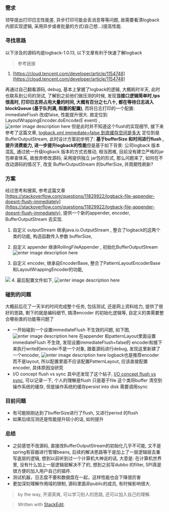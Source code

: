 ### 需求
领导提出打印日志性能差, 异步打印可能会丢消息等等问题, 故需要看清logback 内部实现逻辑, 采用异步或者批量的方式(自己想...)提高性能.

### 寻找思路
以下涉及的源码均是logback-1.0.13, 以下文章有利于快速了解logback
> 参考链接
1. [https://cloud.tencent.com/developer/article/1154748](https://cloud.tencent.com/developer/article/1154748)

再通过自己翻看源码, debug, 基本上掌握了logback的逻辑, 大概耗时半天, 此时也联系到公司的测试, 了解到之前他们做压测的时候, 发现**当接口逻辑简单时,tps 很高时, 打印日志将占用大量的时间, 大概有百分之七八十, 都在等待日志进入blockQueue (基于队列满, 阻塞的配置)**, 而将日志打印的一个配置: immediateFlush 改成false, 性能提升很大. 故定位到 LayoutWrappingEncoder.doEncode(E event) ,
![enter image description here](https://drive.google.com/uc?id=1YK4-VblwCicba7XCplX2OmBzti4-1XW8)
但是此时并不知道这个flush的实现细节, 接下来参考了这篇文章, [logback.xml immediate=false 到底缓存空间是多大](http://k1280000.iteye.com/blog/2265177)
定位到是 BufferOutputStream, 此时设计方案初步明了: **基于bufferSize 和时间进行flush , 提升消费能力, 进一步提升logback的性能**但是基于如下背景: 
公司logback 版本混乱, 通过统一升级logback 版本的方式去推动, 相当困难, 目前没有建立严格的jar包审查体系, 故放弃修改源码; 采用提供独立 jar包的形式,  那么问题来了, 如何在不改动源码的情况下, 改变 BufferOutputStream 的bufferSize, 并周期性刷新? 

### 方案
经过思考和搜索, 参考这篇文章 [https://stackoverflow.com/questions/11829922/logback-file-appender-doesnt-flush-immediately](https://stackoverflow.com/questions/11829922/logback-file-appender-doesnt-flush-immediately), 提供一个新的appender, encoder, BufferOutputStream 去实现.

1. 自定义 outputStream 继承java.io.OutputStream , 整合了logback的这两个类的功能, 构造函数传入参数 bufferSize, 

2. 自定义 appender 继承RollingFileAppender , 初始化BufferOutputStream 
![enter image description here](https://drive.google.com/uc?id=1yA923Us6R5DW4VkF4PKIJQHTFUlj9T2v)
3. 自定义 encoder, 继承自EncoderBase, 整合了PatternLayoutEncoderBase和LayoutWrappingEncoder的功能, 

![](https://drive.google.com/uc?id=1-B3bpZIFiTPgS-m9tImlxRZYgm_kMsoP)
4. 最后配置文件如下, 
![enter image description here](https://drive.google.com/uc?id=1ZbecJjVla4PSqrvfZ1msbh9lL_qiGfmc)
### 碰到的问题
大概前后花了一天半的时间完成整个任务, 包括测试, 还是网上资料给力, 提供了很好的思路, 剩下的就是编码细节, 搞清encoder 的初始化逻辑等, 自定义的类需要整合哪些类的功能等问题了

* 一开始碰到一个设置immediateFlush 不生效的问题, 如下图,
![enter image description here](https://drive.google.com/uc?id=1oZxx0e7zRq_VP2NIkDZRzl0mB7w8KGom)
 在appender 和patternLayout里面设置immediateFlush 不生效, 发现设置immediateFlush=false的 encoder和接下来执行write的encoder不是一个对象, 跟着源码进行debug, 发现这里新建了一个encoder, 
![enter image description here](https://drive.google.com/uc?id=1SJ73FAADDJ4KbOd7NdjyboXd85UDnLIe)
logback也是推荐encoder 而不是layout, 所以配置里面不应该配置PatternLayout, 应该直接配置encoder, 具体原因没研究
* I/O concept flush vs sync 
 其中还发现了这个帖子, [I/O concept flush vs sync](https://stackoverflow.com/questions/4072878/i-o-concept-flush-vs-sync), 可以记录一下, 个人的理解是flush 只是基于file 这个类将buffer 清空到操作系统的缓存, 但是操作系统的缓存persist into disk 需要调用sync 
 
### 目前问题
* 有可能刚刚达到了bufferSize进行了flush, 又进行period 的flush
* 如果后续压测还是性能提升较小的话, 如何提升

### 总结

* 之前感觉不改源码, 直接改BufferOutputStream的初始化几乎不可能, 又不是spring有容器进行管理beans, 后续的解决思路等于是加上了一层逻辑层去重写底层的逻辑, 想到以前听到过一个计算机大神说的话, 大意是: 在计算机世界里, 没有什么加上一层逻辑层解决不了的, 想到之前写dubbo 的filter, SPI真是很方便的加入用户自己的插件.
* 测试机器，日志盘不要和数据盘在一起，这样性能也会下降很厉害
* 更加深刻理解作用域的限制, 源码里面非public的成员, 有时候影响很大.


> by the way, 开源真爽, 可以学习别人的思路, 还可以加入自己的理解.




> Written with [StackEdit](https://stackedit.io/).
<!--stackedit_data:
eyJoaXN0b3J5IjpbNDI2NDgzMjY4LC02Mzc4OTY2ODhdfQ==
-->